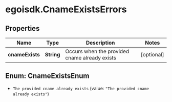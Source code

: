 # egoisdk.CnameExistsErrors

## Properties

Name | Type | Description | Notes
------------ | ------------- | ------------- | -------------
**cnameExists** | **String** | Occurs when the provided cname already exists | [optional] 



## Enum: CnameExistsEnum


* `The provided cname already exists` (value: `"The provided cname already exists"`)




